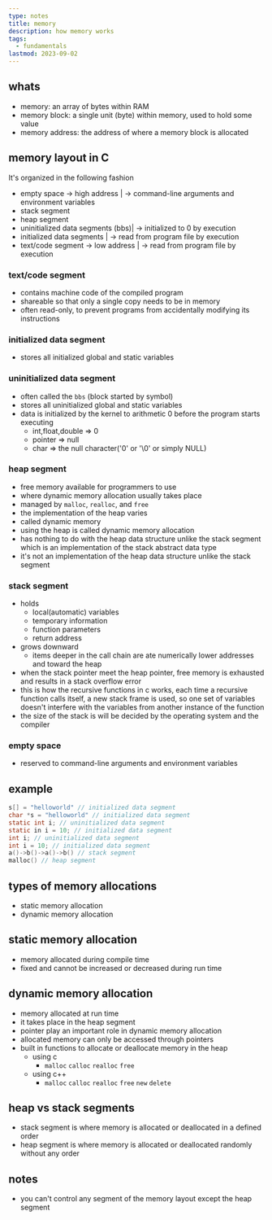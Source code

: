 ```yaml
---
type: notes
title: memory
description: how memory works
tags:
  - fundamentals
lastmod: 2023-09-02
---
```


## whats

- memory: an array of bytes within RAM
- memory block: a single unit (byte) within memory, used to hold some value
- memory address: the address of where a memory block is allocated

## memory layout in C

It's organized in the following fashion
- empty space -> high address | -> command-line arguments and environment variables
- stack segment
- heap segment
- uninitialized data segments (bbs)| -> initialized to 0 by execution
- initialized data segments        | -> read from program file by execution
- text/code segment -> low address | -> read from program file by execution

### text/code segment

- contains machine code of the compiled program
- shareable so that only a single copy needs to be in memory
- often read-only, to prevent programs from accidentally modifying its instructions

### initialized data segment

- stores all initialized global and static variables

### uninitialized data segment

- often called the `bbs` (block started by symbol)
- stores all uninitialized global and static variables
- data is initialized by the kernel to arithmetic 0 before the program starts executing
  - int,float,double => 0
  - pointer => null
  - char => the null character('0' or '\0' or simply NULL)

### heap segment

- free memory available for programmers to use
- where dynamic memory allocation usually takes place
- managed by `malloc`, `realloc`, and `free`
- the implementation of the heap varies
- called dynamic memory
- using the heap is called dynamic memory allocation
- has nothing to do with the heap data structure unlike the stack segment which is an implementation of the stack abstract data type
- it's not an implementation of the heap data structure unlike the stack segment

### stack segment

- holds
  - local(automatic) variables
  - temporary information
  - function parameters
  - return address
- grows downward
  - items deeper in the call chain are ate numerically lower addresses and toward the heap
- when the stack pointer meet the heap pointer, free memory is exhausted and results in a stack overflow error
- this is how the recursive functions in c works, each time a recursive function calls itself, a  new stack frame is used, so one set of variables doesn't interfere with the variables from another instance of the function
- the size of the stack is will be decided by the operating system and the compiler

### empty space

- reserved to command-line arguments and environment variables

## example

```c
s[] = "helloworld" // initialized data segment
char *s = "helloworld" // initialized data segment
static int i; // uninitialized data segment
static in i = 10; // initialized data segment
int i; // uninitialized data segment
int i = 10; // initialized data segment
a()->b()->a()->b() // stack segment
malloc() // heap segment
```

## types of memory allocations
- static memory allocation
- dynamic memory allocation

## static memory allocation

- memory allocated during compile time
- fixed and cannot be increased or decreased during run time

## dynamic memory allocation

- memory allocated at run time
- it takes place in the heap segment
- pointer play an important role in dynamic memory allocation
- allocated memory can only be accessed through pointers
- built in functions to allocate or deallocate memory in the heap
  - using c
    - `malloc` `calloc` `realloc` `free`
  - using c++
    - `malloc` `calloc` `realloc` `free` `new` `delete`

## heap vs stack segments

- stack segment is where memory is allocated or deallocated in a defined order
- heap segment is where memory is allocated or deallocated randomly without any order


## notes

- you can't control any segment of the memory layout except the heap segment

